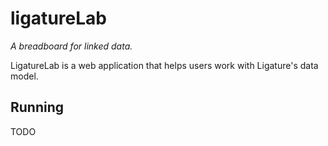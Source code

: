 # ligatureLab
*A breadboard for linked data.*

LigatureLab is a web application that helps users work with Ligature's data model.

## Running
TODO
